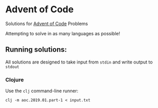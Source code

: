# Advent of Code
Solutions for [Advent of Code](https://adventofcode.com/) Problems

Attempting to solve in as many languages as possible!

## Running solutions:

All solutions are designed to take input from `stdin` and write output to `stdout`

### Clojure

Use the `clj` command-line runner:

```
clj -m aoc.2019.01.part-1 < input.txt
```
